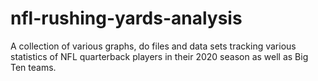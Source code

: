 # nfl-rushing-yards-analysis
A collection of various graphs, do files and data sets tracking various statistics of NFL quarterback players in their 2020 season as well as Big Ten teams. 
